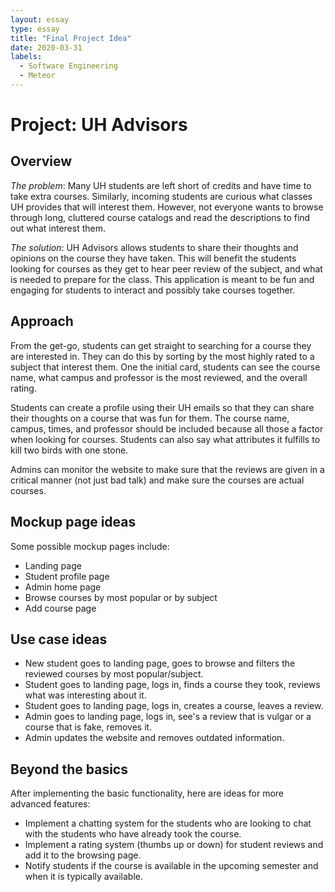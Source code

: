```yaml
---
layout: essay
type: essay
title: "Final Project Idea"
date: 2020-03-31
labels:
  - Software Engineering
  - Meteor
---
```

# Project: UH Advisors

## Overview
*The problem*: Many UH students are left short of credits and have time to take extra courses. Similarly, incoming students are curious what classes UH provides that will interest them. However, not everyone wants to browse through long, cluttered course catalogs and read the descriptions to find out what interest them.

*The solution*: UH Advisors allows students to share their thoughts and opinions on the course they have taken. This will benefit the students looking for courses as they get to hear peer review of the subject, and what is needed to prepare for the class. This application is meant to be fun and engaging for students to interact and possibly take courses together.

## Approach
From the get-go, students can get straight to searching for a course they are interested in. They can do this by sorting by the most highly rated to a subject that interest them. One the initial card, students can see the course name, what campus and professor is the most reviewed, and the overall rating.

Students can create a profile using their UH emails so that they can share their thoughts on a course that was fun for them. The course name, campus, times, and professor should be included because all those a factor when looking for courses. Students can also say what attributes it fulfills to kill two birds with one stone.

Admins can monitor the website to make sure that the reviews are given in a critical manner (not just bad talk) and make sure the courses are actual courses. 

## Mockup page ideas
Some possible mockup pages include:
* Landing page
* Student profile page
* Admin home page
* Browse courses by most popular or by subject
* Add course page

## Use case ideas
* New student goes to landing page, goes to browse and filters the reviewed courses by most popular/subject.
* Student goes to landing page, logs in, finds a course they took, reviews what was interesting about it. 
* Student goes to landing page, logs in, creates a course, leaves a review.
* Admin goes to landing page, logs in, see's a review that is vulgar or a course that is fake, removes it.
* Admin updates the website and removes outdated information.

## Beyond the basics
After implementing the basic functionality, here are ideas for more advanced features:
* Implement a chatting system for the students who are looking to chat with the students who have already took the course.
* Implement a rating system (thumbs up or down) for student reviews and add it to the browsing page.
* Notify students if the course is available in the upcoming semester and when it is typically available.
